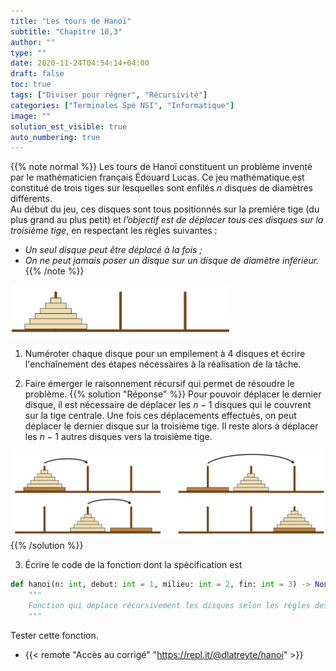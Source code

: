 ```yaml
---
title: "Les tours de Hanoï"
subtitle: "Chapitre 10,3"
author: ""
type: ""
date: 2020-11-24T04:54:14+04:00
draft: false
toc: true
tags: ["Diviser pour régner", "Récursivité"]
categories: ["Terminales Spé NSI", "Informatique"]
image: ""
solution_est_visible: true
auto_numbering: true
---
```


{{% note normal %}}
Les tours de Hanoï constituent un problème inventé par le mathématicien français Édouard Lucas. Ce jeu mathématique est constitué de trois tiges sur lesquelles sont enfilés $n$ disques de diamètres différents.      
Au début du jeu, ces disques sont tous positionnés sur la premiére tige (du plus grand au plus petit) et *l’objectif est de déplacer tous ces disques sur la troisième tige*, en respectant les règles suivantes :
- *Un seul disque peut être déplacé à la fois ;*
- *On ne peut jamais poser un disque sur un disque de diamètre inférieur.*
{{% /note %}}

<img src="/terminales-nsi/chap-10/chap-10-3-1.png" alt="" width="70%" />

1. Numéroter chaque disque pour un empilement à 4 disques et écrire l'enchaînement des étapes nécessaires à la réalisation de la tâche.

2. Faire émerger le raisonnement récursif qui permet de résoudre le problème.
{{% solution "Réponse" %}}
Pour pouvoir déplacer le dernier disque, il est nécessaire de déplacer les $n − 1$ disques qui le couvrent sur la tige centrale. Une fois ces déplacements effectués, on peut déplacer le dernier disque sur la troisième tige. Il reste alors à déplacer les $n − 1$ autres disques vers la troisième tige.
<img src="/terminales-nsi/chap-10/chap-10-3-2.png" alt="" width="" />
{{% /solution %}}

3. Écrire le code de la fonction dont la spécification est
```python
def hanoi(n: int, debut: int = 1, milieu: int = 2, fin: int = 3) -> None:
    """
    Fonction qui déplace récursivement les disques selon les règles des tours de Hanoï. 
    """
```
Tester cette fonction.


- {{< remote "Accès au corrigé" "https://repl.it/@dlatreyte/hanoi" >}}
